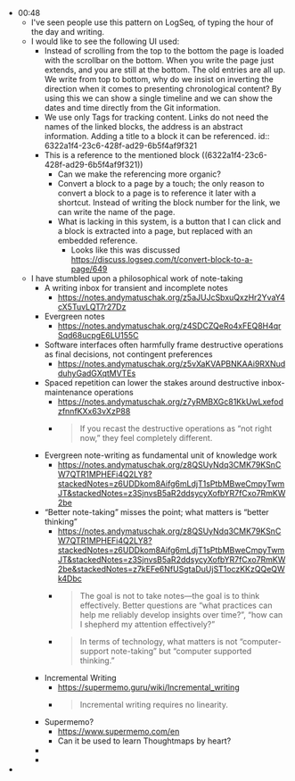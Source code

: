 - 00:48
	- I've seen people use this pattern on LogSeq, of typing the hour of the day and writing.
	- I would like to see the following UI used:
		- Instead of scrolling from the top to the bottom the page is loaded with the scrollbar on the bottom. When you write the page just extends, and you are still at the bottom. The old entries are all up. We write from top to bottom, why do we insist on inverting the direction when it comes to presenting chronological content? By using this we can show a single timeline and we can show the dates and time directly from the Git information.
		- We use only Tags for tracking content. Links do not need the names of the linked blocks, the address is an abstract information. Adding a title to a block it can be referenced.
		  id:: 6322a1f4-23c6-428f-ad29-6b5f4af9f321
		- This is a reference to the mentioned block ((6322a1f4-23c6-428f-ad29-6b5f4af9f321))
			- Can we make the referencing more organic?
			- Convert a block to a page by a touch; the only reason to convert a block to a page is to reference it later with a shortcut. Instead of writing the block number for the link, we can write the name of the page.
			- What is lacking in this system, is a button that I can click and a block is extracted into a page, but replaced with an embedded reference.
				- Looks like this was discussed https://discuss.logseq.com/t/convert-block-to-a-page/649
	- I have stumbled upon a philosophical work of note-taking
		- A writing inbox for transient and incomplete notes
			- https://notes.andymatuschak.org/z5aJUJcSbxuQxzHr2YvaY4cX5TuvLQT7r27Dz
		- Evergreen notes
			- https://notes.andymatuschak.org/z4SDCZQeRo4xFEQ8H4qrSqd68ucpgE6LU155C
		- Software interfaces often harmfully frame destructive operations as final decisions, not contingent preferences
			- https://notes.andymatuschak.org/z5vXaKVAPBNKAAi9RXNudduhyGadGXqtMVTEs
		- Spaced repetition can lower the stakes around destructive inbox-maintenance operations
			- https://notes.andymatuschak.org/z7yRMBXGc81KkUwLxefodzfnnfKXx63vXzP88
			- > If you recast the destructive operations as “not right now,” they feel completely different.
		- Evergreen note-writing as fundamental unit of knowledge work
			- https://notes.andymatuschak.org/z8QSUyNdq3CMK79KSnCW7QTR1MPHEFi4Q2LY8?stackedNotes=z6UDDkom8Aifg6mLdjT1sPtbMBweCmpyTwmJT&stackedNotes=z3SjnvsB5aR2ddsycyXofbYR7fCxo7RmKW2be
		- “Better note-taking” misses the point; what matters is “better thinking”
			- https://notes.andymatuschak.org/z8QSUyNdq3CMK79KSnCW7QTR1MPHEFi4Q2LY8?stackedNotes=z6UDDkom8Aifg6mLdjT1sPtbMBweCmpyTwmJT&stackedNotes=z3SjnvsB5aR2ddsycyXofbYR7fCxo7RmKW2be&stackedNotes=z7kEFe6NfUSgtaDuUjST1oczKKzQQeQWk4Dbc
			- > The goal is not to take notes—the goal is to think effectively. Better 
			  questions are “what practices can help me reliably develop insights over
			   time?”, “how can I shepherd my attention effectively?”
			- > In terms of technology, what matters is not “computer-support note-taking” but “computer supported thinking.”
		- Incremental Writing
			- https://supermemo.guru/wiki/Incremental_writing
			- > Incremental writing requires no linearity.
		- Supermemo?
			- https://www.supermemo.com/en
			- Can it be used to learn Thoughtmaps by heart?
		-
		-
-